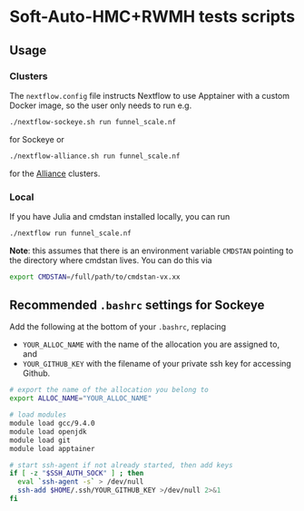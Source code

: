 # Soft-Auto-HMC+RWMH tests scripts

## Usage

### Clusters

The `nextflow.config` file instructs Nextflow to use Apptainer with a custom Docker image, so the user only needs to run e.g.
```bash
./nextflow-sockeye.sh run funnel_scale.nf
```
for Sockeye or
```bash
./nextflow-alliance.sh run funnel_scale.nf
```
for the [Alliance](https://alliancecan.ca/en) clusters.


### Local

If you have Julia and cmdstan installed locally, you can run
```bash
./nextflow run funnel_scale.nf
```
**Note**: this assumes that there is an environment variable `CMDSTAN` pointing to the directory where cmdstan lives. You can do this via
```bash
export CMDSTAN=/full/path/to/cmdstan-vx.xx
```

## Recommended `.bashrc` settings for Sockeye

Add the following at the bottom of your `.bashrc`, replacing

- `YOUR_ALLOC_NAME` with the name of the allocation you are assigned to, and
- `YOUR_GITHUB_KEY` with the filename of your private ssh key for accessing Github.

```bash
# export the name of the allocation you belong to
export ALLOC_NAME="YOUR_ALLOC_NAME"

# load modules
module load gcc/9.4.0
module load openjdk
module load git
module load apptainer

# start ssh-agent if not already started, then add keys
if [ -z "$SSH_AUTH_SOCK" ] ; then
  eval `ssh-agent -s` > /dev/null
  ssh-add $HOME/.ssh/YOUR_GITHUB_KEY >/dev/null 2>&1
fi
```
